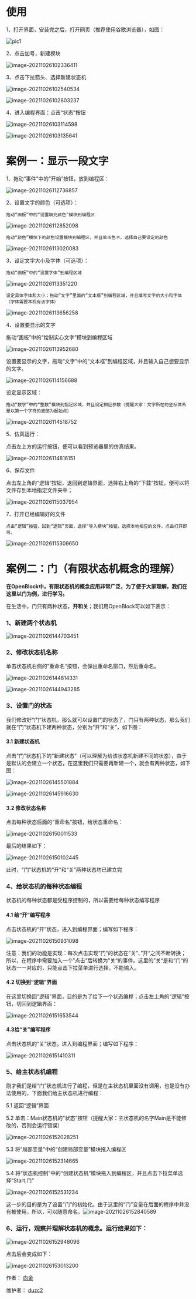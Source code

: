 # 使用

1、打开界面，安装完之后，打开网页（推荐使用谷歌浏览器），如图：

![pic1](OpenBlock%E4%BD%BF%E7%94%A8%E8%AF%B4%E6%98%8E.assets/pic1-16352347182001.jpg)

2、点击加号，新建模块

![image-20211026102336411](OpenBlock%E4%BD%BF%E7%94%A8%E8%AF%B4%E6%98%8E.assets/image-20211026102336411-16352347355322.png)

3、点击下拉箭头、选择新建状态机

![image-20211026102540534](OpenBlock%E4%BD%BF%E7%94%A8%E8%AF%B4%E6%98%8E.assets/image-20211026102540534.png)

![image-20211026102803237](OpenBlock%E4%BD%BF%E7%94%A8%E8%AF%B4%E6%98%8E.assets/image-20211026102803237.png)

4、进入编程界面：点击“状态”按钮

![image-20211026103114598](OpenBlock%E4%BD%BF%E7%94%A8%E8%AF%B4%E6%98%8E.assets/image-20211026103114598.png)

![image-20211026103135641](OpenBlock%E4%BD%BF%E7%94%A8%E8%AF%B4%E6%98%8E.assets/image-20211026103135641.png)

# 案例一：显示一段文字

1、拖动“事件”中的“开始”按钮，放到编程区：

![image-20211026112736857](OpenBlock%E4%BD%BF%E7%94%A8%E8%AF%B4%E6%98%8E.assets/image-20211026112736857.png)

2、设置文字的颜色（可选项）：

	拖动“画板”中的“设置填充颜色”模块到编程区

![image-20211026112852098](OpenBlock%E4%BD%BF%E7%94%A8%E8%AF%B4%E6%98%8E.assets/image-20211026112852098.png)

	拖动“颜色”模块下的颜色设置模块到编程区，并且单击色卡，选择自己要设定的颜色

![image-20211026113020083](OpenBlock%E4%BD%BF%E7%94%A8%E8%AF%B4%E6%98%8E.assets/image-20211026113020083.png)

3、设定文字大小及字体（可选项）：

	拖动“画板”中的“设置字体”到编程区域

![image-20211026113351220](OpenBlock%E4%BD%BF%E7%94%A8%E8%AF%B4%E6%98%8E.assets/image-20211026113351220.png)

	设定具体字体和大小：拖动“文字”里面的“文本框”到编程区域，并且填写文字的大小和字体（字体需要本机有该字体）

![image-20211026113656258](OpenBlock%E4%BD%BF%E7%94%A8%E8%AF%B4%E6%98%8E.assets/image-20211026113656258.png)

4、设置要显示的文字

拖动“画板”中的“绘制实心文字”模块到编程区域

![image-20211026113952680](OpenBlock%E4%BD%BF%E7%94%A8%E8%AF%B4%E6%98%8E.assets/image-20211026113952680.png)

设置要显示的文字，拖动“文字”中的“文本框”到编程区域，并且输入自己想要显示的文字。

![image-20211026114156688](OpenBlock%E4%BD%BF%E7%94%A8%E8%AF%B4%E6%98%8E.assets/image-20211026114156688.png)

设定显示区域：

	拖动“数字”中的“整数”模块到指定区域，并且设定相应参数（提醒大家：文字所在的坐标体系是以第一个字符的底部为起始点）

![image-20211026114518752](OpenBlock%E4%BD%BF%E7%94%A8%E8%AF%B4%E6%98%8E.assets/image-20211026114518752.png)

5、仿真运行：

点击左上方的运行按钮，便可以看到预览器里的仿真结果。

![image-20211026114816151](OpenBlock%E4%BD%BF%E7%94%A8%E8%AF%B4%E6%98%8E.assets/image-20211026114816151.png)

6、保存文件

点击左上角的”逻辑“按钮，退回到逻辑界面，选择右上角的”下载“按钮，便可以将文件存到本地指定文件夹中；

![image-20211026115037954](OpenBlock%E4%BD%BF%E7%94%A8%E8%AF%B4%E6%98%8E.assets/image-20211026115037954.png)

7、打开已经编辑好的文件

	点击“逻辑”按钮，回到“逻辑”页面，选择“导入模块”按钮，选择本地相应的文件，点击打开即可。

![image-20211026115309650](OpenBlock%E4%BD%BF%E7%94%A8%E8%AF%B4%E6%98%8E.assets/image-20211026115309650.png)

# 案例二：门（有限状态机概念的理解）

**在OpenBlock中，有限状态机的概念应用非常广泛，为了便于大家理解，我们在这里以门为例，进行学习。**

在生活中，门只有两种状态，**开和关**；我们用OpenBlock可以如下表示：

### 1、新建两个状态机

![image-20211026144703451](OpenBlock%E4%BD%BF%E7%94%A8%E8%AF%B4%E6%98%8E.assets/image-20211026144703451.png)

### 2、修改状态机名称

单击状态机右侧的”重命名“按钮，会弹出重命名窗口，然后重命名。

![image-20211026144814331](OpenBlock%E4%BD%BF%E7%94%A8%E8%AF%B4%E6%98%8E.assets/image-20211026144814331.png)

![image-20211026144943285](OpenBlock%E4%BD%BF%E7%94%A8%E8%AF%B4%E6%98%8E.assets/image-20211026144943285.png)

### 3、设置门的状态

我们修改好“门”状态机，那么就可以设置门的状态了，门只有两种状态，那么我们就在“门”状态机下建两种状态，分别为“开”和“关”，如下图：

#### 	3.1 新建状态机

点击“门”状态机下的“新建状态”（可以理解为给该状态机新建不同的状态），由于是默认的会建立一个状态，在这里我们只需要再新建一个，就会有两种状态，如下图：

![image-20211026145501884](OpenBlock%E4%BD%BF%E7%94%A8%E8%AF%B4%E6%98%8E.assets/image-20211026145501884.png)

![image-20211026145916630](OpenBlock%E4%BD%BF%E7%94%A8%E8%AF%B4%E6%98%8E.assets/image-20211026145916630.png)

#### 3.2  修改状态名称

点击每种状态后面的“重命名”按钮，给状态重命名：

![image-20211026150011533](OpenBlock%E4%BD%BF%E7%94%A8%E8%AF%B4%E6%98%8E.assets/image-20211026150011533.png)

最后的结果如下：

![image-20211026150102445](OpenBlock%E4%BD%BF%E7%94%A8%E8%AF%B4%E6%98%8E.assets/image-20211026150102445.png)

此时，“门”状态机的“开”和“关”两种状态均已建立完

### 4、给状态机的每种状态编程

状态机的每种状态都是受程序控制的，所以需要给每种状态编写程序

#### 4.1 给“开”编写程序

点击状态机的“开”状态，进入到编程界面；编写如下程序：

![image-20211026150931098](OpenBlock%E4%BD%BF%E7%94%A8%E8%AF%B4%E6%98%8E.assets/image-20211026150931098.png)

注意：我们的功能是实现：每次点击实现”门“的状态在”关“、”开“之间不断转换；所以，在程序中需要加入一个”点击“后转换为”关“的事件。这里的”关“是和”门“的状态一一对应的，只能点击下拉菜单进行选择，不能输入。



#### 4.2 切换到“逻辑”界面

在这里切换回“逻辑”界面，目的是为了给下一个状态编程；点击左上角的“逻辑”按钮，切回到逻辑界面：

![image-20211026151653544](OpenBlock%E4%BD%BF%E7%94%A8%E8%AF%B4%E6%98%8E.assets/image-20211026151653544.png)

#### 4.3给“关”编写程序

点击状态机的“关”状态，进入到编程界面；编写如下程序：

![image-20211026151410311](OpenBlock%E4%BD%BF%E7%94%A8%E8%AF%B4%E6%98%8E.assets/image-20211026151410311.png)

### 5、给主状态机编程

刚才我们是给“门”状态机进行了编程，但是在主状态机里面没有调用，也是没有办法使用的，下面我们给主状态机进行编程：

5.1 返回“逻辑”界面

5.2 单击：Main状态机的“状态”按钮（提醒大家：主状态机的名字Main是不能修改的，否则会运行错误）

![image-20211026152028251](OpenBlock%E4%BD%BF%E7%94%A8%E8%AF%B4%E6%98%8E.assets/image-20211026152028251.png)



5.3 将“局部变量”中的“创建局部变量”模块拖入编程区

![image-20211026152314665](OpenBlock%E4%BD%BF%E7%94%A8%E8%AF%B4%E6%98%8E.assets/image-20211026152314665.png)

5.4 将“状态机控制”中的“创建状态机”模块拖入到编程区，并且点击下拉菜单选择“Start.门”

![image-20211026152531234](OpenBlock%E4%BD%BF%E7%94%A8%E8%AF%B4%E6%98%8E.assets/image-20211026152531234.png)

这一步的目的是为了设置“门”的初始化。由于这里的“门”变量在后面的程序中并没有被使用，所以，可以随意命名。![image-20211026152840589](OpenBlock%E4%BD%BF%E7%94%A8%E8%AF%B4%E6%98%8E.assets/image-20211026152840589.png)

### 6、运行，观察并理解状态机的概念。运行结果如下：

![image-20211026152948096](OpenBlock%E4%BD%BF%E7%94%A8%E8%AF%B4%E6%98%8E.assets/image-20211026152948096.png)

点击后会变成如下：

![image-20211026153013200](OpenBlock%E4%BD%BF%E7%94%A8%E8%AF%B4%E6%98%8E.assets/image-20211026153013200.png)



作者：
[向金](https://gitee.com/jdfxrobot_xiangjin)

维护者：
[duzc2](gitee.com/duzc2)

